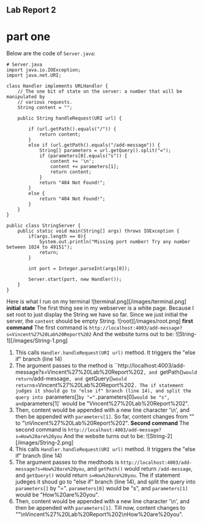 ## Lab Report 2
# part one
Below are the code of `Server.java`:
```
# Server.java
import java.io.IOException;
import java.net.URI;

class Handler implements URLHandler {
    // The one bit of state on the server: a number that will be manipulated by
    // various requests.
    String content = "";

    public String handleRequest(URI url) {

        if (url.getPath().equals("/")) {
            return content;
        }
        else if (url.getPath().equals("/add-message")) {
            String[] parameters = url.getQuery().split("=");
            if (parameters[0].equals("s")) {
                content += '\n';
                content += parameters[1];
                return content;
            }
            return "404 Not Found!";
        }
        else {
            return "404 Not Found!";
        }
    }
}

public class StringServer {
    public static void main(String[] args) throws IOException {
        if(args.length == 0){
            System.out.println("Missing port number! Try any number between 1024 to 49151");
            return;
        }

        int port = Integer.parseInt(args[0]);

        Server.start(port, new Handler());
    }
}
```
Here is what I run on my terminal
![terminal.png][/images/terminal.png]
**initial state**
The first thing see in my webserver is a white page. 
Because I set root to just display the String we have so far.
Since we just initial the server, the `content` should be empty String.
![root][/images/root.png]
**first command**
The first command is `http://localhost:4003/add-message?s=Vincent%27%20Lab%20Report%202`
And the website turns out to be:
![String-1][/images/String-1.png]
1. This calls `Handler.handleRequest(URI url)` method. It triggers the "else if" branch (line 14)
2. The argument passes to the method is ``http://localhost:4003/add-message?s=Vincent%27%20Lab%20Report%202`, and `getPath()` would return `/add-message`, and `getQuery()` would return `s=Vincent%27%20Lab%20Report%202`.
The if statement judges it should go to "else if" branch (line 14), and split the query into `parameters[]` by "=".
`parameters[0]` would be "s", and `parameters[1]` would be "Vincent%27%20Lab%20Report%202".
3. Then, content would be appended with a new line character '\n', and then be appended with `parameters[1]`.
So far, content changes from "" to "\nVincent%27%20Lab%20Report%202".
**Second command**
The second command is `http://localhost:4003/add-message?s=How%20are%20you`
And the website turns out to be:
![String-2][/images/String-2.png]
1. This calls `Handler.handleRequest(URI url)` method. It triggers the "else if" branch (line 14)
2. The argument passes to the medthods is `http://localhost:4003/add-message?s=How%20are%20you`, and `getPath()` would return `/add-message`, and `getQuery()` would return `s=How%20are%20you`.
The if statement judeges it shoud go to "else if" branch (line 14), and split the query into `parameters[]` by "=".
`parameters[0]` would be "s", and `parameters[1]` would be "How%20are%20you".
3. Then, content would be appended with a new line character '\n', and then be appended with `parameters[1]`.
Till now, content changes to ""\nVincent%27%20Lab%20Report%202\nHow%20are%20you".
